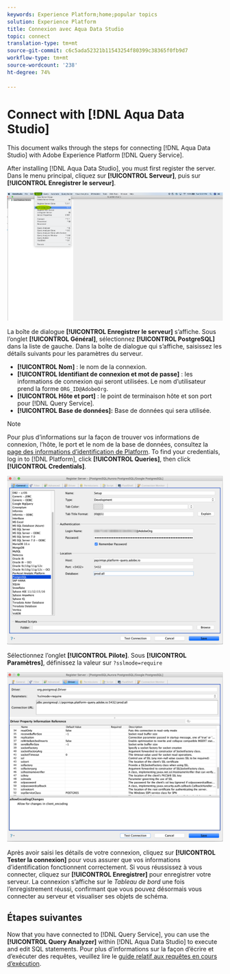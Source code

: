 ```yaml
---
keywords: Experience Platform;home;popular topics
solution: Experience Platform
title: Connexion avec Aqua Data Studio
topic: connect
translation-type: tm+mt
source-git-commit: c6c5ada52321b11543254f80399c38365f0fb9d7
workflow-type: tm+mt
source-wordcount: '238'
ht-degree: 74%

---
```



# Connect with [!DNL Aqua Data Studio]

This document walks through the steps for connecting [!DNL Aqua Data Studio] with Adobe Experience Platform [!DNL Query Service].

After installing [!DNL Aqua Data Studio], you must first register the server. Dans le menu principal, cliquez sur **[!UICONTROL Serveur]**, puis sur **[!UICONTROL Enregistrer le serveur]**.

![](../images/clients/aqua-data-studio/register-server.png)

La boîte de dialogue **[!UICONTROL Enregistrer le serveur]** s’affiche. Sous l’onglet **[!UICONTROL Général]**, sélectionnez **[!UICONTROL PostgreSQL]** dans la liste de gauche. Dans la boîte de dialogue qui s’affiche, saisissez les détails suivants pour les paramètres du serveur.

- **[!UICONTROL Nom]** : le nom de la connexion.
- **[!UICONTROL Identifiant de connexion et mot de passe]** : Ies informations de connexion qui seront utilisées. Le nom d’utilisateur prend la forme `ORG_ID@AdobeOrg`.
- **[!UICONTROL Hôte et port]** : le point de terminaison hôte et son port pour [!DNL Query Service].
- **[!UICONTROL Base de données]:** Base de données qui sera utilisée.

>[!NOTE]
>
>Pour plus d’informations sur la façon de trouver vos informations de connexion, l’hôte, le port et le nom de la base de données, consultez la [page des informations d’identification de Platform](https://platform.adobe.com/query/configuration). To find your credentials, log in to [!DNL Platform], click **[!UICONTROL Queries]**, then click **[!UICONTROL Credentials]**.

![](../images/clients/aqua-data-studio/register-server-general-tab.png)

Sélectionnez l’onglet **[!UICONTROL Pilote]**. Sous **[!UICONTROL Paramètres]**, définissez la valeur sur `?sslmode=require`

![](../images/clients/aqua-data-studio/register-server-driver-tab.png)

Après avoir saisi les détails de votre connexion, cliquez sur **[!UICONTROL Tester la connexion]** pour vous assurer que vos informations d’identification fonctionnent correctement. Si vous réussissez à vous connecter, cliquez sur **[!UICONTROL Enregistrer]** pour enregistrer votre serveur. La connexion s’affiche sur le *Tableau de bord* une fois l’enregistrement réussi, confirmant que vous pouvez désormais vous connecter au serveur et visualiser ses objets de schéma.

## Étapes suivantes

Now that you have connected to [!DNL Query Service], you can use the **[!UICONTROL Query Analyzer]** within [!DNL Aqua Data Studio] to execute and edit SQL statements. Pour plus d’informations sur la façon d’écrire et d’exécuter des requêtes, veuillez lire le [guide relatif aux requêtes en cours d’exécution](../creating-queries/creating-queries.md).